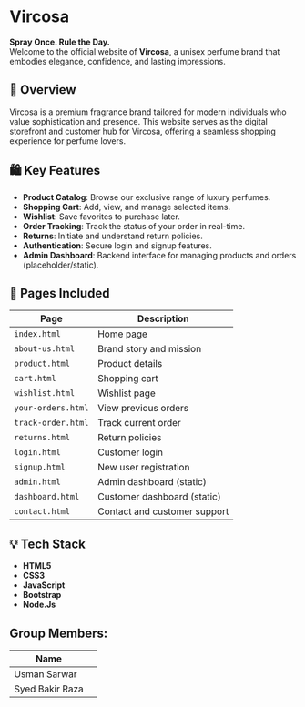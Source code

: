 
# Vircosa

**Spray Once. Rule the Day.**  
Welcome to the official website of **Vircosa**, a unisex perfume brand that embodies elegance, confidence, and lasting impressions.

## 🌟 Overview

Vircosa is a premium fragrance brand tailored for modern individuals who value sophistication and presence. This website serves as the digital storefront and customer hub for Vircosa, offering a seamless shopping experience for perfume lovers.

## 🛍️ Key Features

- **Product Catalog**: Browse our exclusive range of luxury perfumes.
- **Shopping Cart**: Add, view, and manage selected items.
- **Wishlist**: Save favorites to purchase later.
- **Order Tracking**: Track the status of your order in real-time.
- **Returns**: Initiate and understand return policies.
- **Authentication**: Secure login and signup features.
- **Admin Dashboard**: Backend interface for managing products and orders (placeholder/static).

## 📁 Pages Included

| Page               | Description                          |
|--------------------|--------------------------------------|
| `index.html`       | Home page                            |
| `about-us.html`    | Brand story and mission              |
| `product.html`     | Product details                      |
| `cart.html`        | Shopping cart                        |
| `wishlist.html`    | Wishlist page                        |
| `your-orders.html` | View previous orders                 |
| `track-order.html` | Track current order                  |
| `returns.html`     | Return policies                      |
| `login.html`       | Customer login                       |
| `signup.html`      | New user registration                |
| `admin.html`       | Admin dashboard (static)             |
| `dashboard.html`   | Customer dashboard (static)          |
| `contact.html`     | Contact and customer support         |

## 💡 Tech Stack

- **HTML5**
- **CSS3**
- **JavaScript**
- **Bootstrap**
- **Node.Js**

## Group Members:

| Name  |  |
| ------------- |:-------------:|
| Usman Sarwar     
|Syed Bakir Raza      



